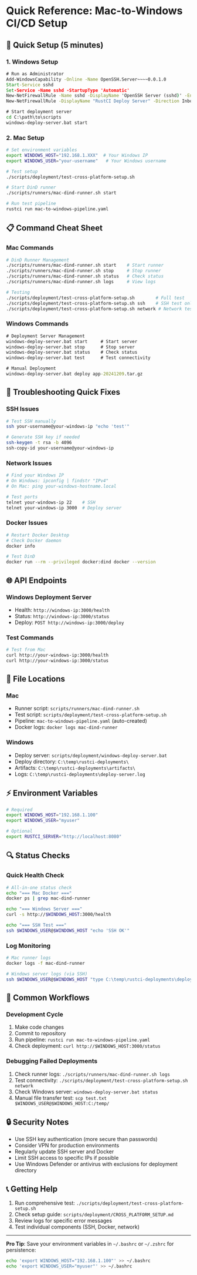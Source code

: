 # Quick Reference: Mac-to-Windows CI/CD Setup

## 🚀 Quick Setup (5 minutes)

### 1. Windows Setup
```cmd
# Run as Administrator
Add-WindowsCapability -Online -Name OpenSSH.Server~~~~0.0.1.0
Start-Service sshd
Set-Service -Name sshd -StartupType 'Automatic'
New-NetFirewallRule -Name sshd -DisplayName 'OpenSSH Server (sshd)' -Enabled True -Direction Inbound -Protocol TCP -Action Allow -LocalPort 22
New-NetFirewallRule -DisplayName "RustCI Deploy Server" -Direction Inbound -Protocol TCP -LocalPort 3000 -Action Allow

# Start deployment server
cd C:\path\to\scripts
windows-deploy-server.bat start
```

### 2. Mac Setup
```bash
# Set environment variables
export WINDOWS_HOST="192.168.1.XXX"  # Your Windows IP
export WINDOWS_USER="your-username"   # Your Windows username

# Test setup
./scripts/deployment/test-cross-platform-setup.sh

# Start DinD runner
./scripts/runners/mac-dind-runner.sh start

# Run test pipeline
rustci run mac-to-windows-pipeline.yaml
```

## 📋 Command Cheat Sheet

### Mac Commands
```bash
# DinD Runner Management
./scripts/runners/mac-dind-runner.sh start    # Start runner
./scripts/runners/mac-dind-runner.sh stop     # Stop runner
./scripts/runners/mac-dind-runner.sh status   # Check status
./scripts/runners/mac-dind-runner.sh logs     # View logs

# Testing
./scripts/deployment/test-cross-platform-setup.sh        # Full test
./scripts/deployment/test-cross-platform-setup.sh ssh    # SSH test only
./scripts/deployment/test-cross-platform-setup.sh network # Network test only
```

### Windows Commands
```cmd
# Deployment Server Management
windows-deploy-server.bat start     # Start server
windows-deploy-server.bat stop      # Stop server
windows-deploy-server.bat status    # Check status
windows-deploy-server.bat test      # Test connectivity

# Manual Deployment
windows-deploy-server.bat deploy app-20241209.tar.gz
```

## 🔧 Troubleshooting Quick Fixes

### SSH Issues
```bash
# Test SSH manually
ssh your-username@your-windows-ip "echo 'test'"

# Generate SSH key if needed
ssh-keygen -t rsa -b 4096
ssh-copy-id your-username@your-windows-ip
```

### Network Issues
```bash
# Find your Windows IP
# On Windows: ipconfig | findstr "IPv4"
# On Mac: ping your-windows-hostname.local

# Test ports
telnet your-windows-ip 22    # SSH
telnet your-windows-ip 3000  # Deploy server
```

### Docker Issues
```bash
# Restart Docker Desktop
# Check Docker daemon
docker info

# Test DinD
docker run --rm --privileged docker:dind docker --version
```

## 🌐 API Endpoints

### Windows Deployment Server
- Health: `http://windows-ip:3000/health`
- Status: `http://windows-ip:3000/status`
- Deploy: `POST http://windows-ip:3000/deploy`

### Test Commands
```bash
# Test from Mac
curl http://your-windows-ip:3000/health
curl http://your-windows-ip:3000/status
```

## 📁 File Locations

### Mac
- Runner script: `scripts/runners/mac-dind-runner.sh`
- Test script: `scripts/deployment/test-cross-platform-setup.sh`
- Pipeline: `mac-to-windows-pipeline.yaml` (auto-created)
- Docker logs: `docker logs mac-dind-runner`

### Windows
- Deploy server: `scripts/deployment/windows-deploy-server.bat`
- Deploy directory: `C:\temp\rustci-deployments\`
- Artifacts: `C:\temp\rustci-deployments\artifacts\`
- Logs: `C:\temp\rustci-deployments\deploy-server.log`

## ⚡ Environment Variables

```bash
# Required
export WINDOWS_HOST="192.168.1.100"
export WINDOWS_USER="myuser"

# Optional
export RUSTCI_SERVER="http://localhost:8080"
```

## 🔍 Status Checks

### Quick Health Check
```bash
# All-in-one status check
echo "=== Mac Docker ==="
docker ps | grep mac-dind-runner

echo "=== Windows Server ==="
curl -s http://$WINDOWS_HOST:3000/health

echo "=== SSH Test ==="
ssh $WINDOWS_USER@$WINDOWS_HOST "echo 'SSH OK'"
```

### Log Monitoring
```bash
# Mac runner logs
docker logs -f mac-dind-runner

# Windows server logs (via SSH)
ssh $WINDOWS_USER@$WINDOWS_HOST "type C:\temp\rustci-deployments\deploy-server.log"
```

## 🎯 Common Workflows

### Development Cycle
1. Make code changes
2. Commit to repository
3. Run pipeline: `rustci run mac-to-windows-pipeline.yaml`
4. Check deployment: `curl http://$WINDOWS_HOST:3000/status`

### Debugging Failed Deployments
1. Check runner logs: `./scripts/runners/mac-dind-runner.sh logs`
2. Test connectivity: `./scripts/deployment/test-cross-platform-setup.sh network`
3. Check Windows server: `windows-deploy-server.bat status`
4. Manual file transfer test: `scp test.txt $WINDOWS_USER@$WINDOWS_HOST:C:/temp/`

## 🔒 Security Notes

- Use SSH key authentication (more secure than passwords)
- Consider VPN for production environments
- Regularly update SSH server and Docker
- Limit SSH access to specific IPs if possible
- Use Windows Defender or antivirus with exclusions for deployment directory

## 📞 Getting Help

1. Run comprehensive test: `./scripts/deployment/test-cross-platform-setup.sh`
2. Check setup guide: `scripts/deployment/CROSS_PLATFORM_SETUP.md`
3. Review logs for specific error messages
4. Test individual components (SSH, Docker, network)

---

**Pro Tip**: Save your environment variables in `~/.bashrc` or `~/.zshrc` for persistence:
```bash
echo 'export WINDOWS_HOST="192.168.1.100"' >> ~/.bashrc
echo 'export WINDOWS_USER="myuser"' >> ~/.bashrc
```